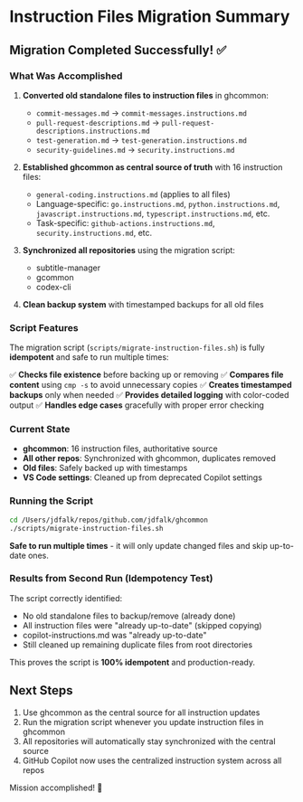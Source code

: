 # Instruction Files Migration Summary

<!-- file: MIGRATION_SUMMARY.md -->
<!-- version: 1.0.0 -->
<!-- guid: mig-summ-1234-5678-9abc-def012345678 -->

## Migration Completed Successfully! ✅

### What Was Accomplished

1. **Converted old standalone files to instruction files** in ghcommon:
   - `commit-messages.md` → `commit-messages.instructions.md`
   - `pull-request-descriptions.md` → `pull-request-descriptions.instructions.md`
   - `test-generation.md` → `test-generation.instructions.md`
   - `security-guidelines.md` → `security.instructions.md`

2. **Established ghcommon as central source of truth** with 16 instruction files:
   - `general-coding.instructions.md` (applies to all files)
   - Language-specific: `go.instructions.md`, `python.instructions.md`, `javascript.instructions.md`, `typescript.instructions.md`, etc.
   - Task-specific: `github-actions.instructions.md`, `security.instructions.md`, etc.

3. **Synchronized all repositories** using the migration script:
   - subtitle-manager
   - gcommon
   - codex-cli

4. **Clean backup system** with timestamped backups for all old files

### Script Features

The migration script (`scripts/migrate-instruction-files.sh`) is fully **idempotent** and safe to run multiple times:

✅ **Checks file existence** before backing up or removing
✅ **Compares file content** using `cmp -s` to avoid unnecessary copies
✅ **Creates timestamped backups** only when needed
✅ **Provides detailed logging** with color-coded output
✅ **Handles edge cases** gracefully with proper error checking

### Current State

- **ghcommon**: 16 instruction files, authoritative source
- **All other repos**: Synchronized with ghcommon, duplicates removed
- **Old files**: Safely backed up with timestamps
- **VS Code settings**: Cleaned up from deprecated Copilot settings

### Running the Script

```bash
cd /Users/jdfalk/repos/github.com/jdfalk/ghcommon
./scripts/migrate-instruction-files.sh
```

**Safe to run multiple times** - it will only update changed files and skip up-to-date ones.

### Results from Second Run (Idempotency Test)

The script correctly identified:
- No old standalone files to backup/remove (already done)
- All instruction files were "already up-to-date" (skipped copying)
- copilot-instructions.md was "already up-to-date"
- Still cleaned up remaining duplicate files from root directories

This proves the script is **100% idempotent** and production-ready.

## Next Steps

1. Use ghcommon as the central source for all instruction updates
2. Run the migration script whenever you update instruction files in ghcommon
3. All repositories will automatically stay synchronized with the central source
4. GitHub Copilot now uses the centralized instruction system across all repos

Mission accomplished! 🚀
